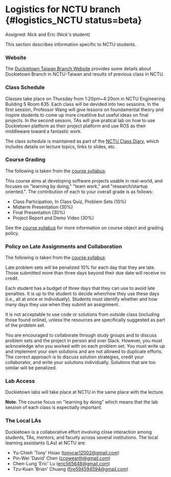 # Logistics for NCTU branch {#logistics_NCTU status=beta}

Assigned: Nick and Eric (Nick's student)

This section describes information specific to NCTU students.

### Website

The [Duckietown Taiwan Branch Website](http://duckietown.nctu.edu.tw/) provides some details about Duckietown Branch in NCTU-Taiwan and results of previous class in NCTU.


### Class Schedule

Classes take place on Thursday from 1:20pm~4:20om in NCTU Engineering Building 5 Room 635. Each class will be devided into two sessoins. In the first session, Professor Wang will give lessons on foundamental theory and inspire students to come up more creatitive but useful ideas on final projects. In the second sessoin, TAs will give pratical lab on how to use Duckietown platform as their project platform and use ROS as their middleware toward a fantastic work. 

The class schedule is maintained as part of the [NCTU Class Diary](#schedule_NCTU), which includes details on lecture topics, links to slides, etc.

### Course Grading

The following is taken from the [course syllabus](https://goo.gl/KPQQHL):

This course aims at developing software projects usable in real-world, and focuses on "learning by doing," "team work," and "research/startup oriented.". The contribution of each to your overall grade is as follows:

* Class Participation, In Class Quiz, Problem Sets (10%)
* Midterm Presentation (30%)
* Final Presentation (30%) 
* Project Report and Demo Video (30%) 

See the [course syllabus](https://goo.gl/KPQQHL) for more information on course object and grading policy.

### Policy on Late Assignments and Collaboration

The following is taken from the [course syllabus](http://duckietown.org/classes/2017/17-TTIC/syllabus/):

Late problem sets will be penalized 10% for each day that they are
late. Those submitted more than three days beyond their due date will
receive no credit.

Each student has a budget of three days that they can use to avoid late penalties. It is up to the student to decide when/how they use these days (i.e., all at once or individually). Students must identify whether and how many days they use when they submit an assignment.

It is not acceptable to use code or solutions from outside class
(including those found online), unless the resources are specifically
suggested as part of the problem set.

You are encouraged to collaborate through study groups and to discuss
problem sets and the project in person and over Slack. However, you must
acknowledge who you worked with on each problem set. You must write up
and implement your own solutions and are not allowed to duplicate efforts. The correct approach is to discuss solution strategies, credit your collaborator, and write your solutions individually. Solutions that are too similar will be
penalized.


### Lab Access

Duckietown labs will take place at NCTU in the same place with the lecture.

**Note**: The course focus on "learning by doing" which means that the lab session of each class is expectially important.

### The Local LAs

Duckietown is a collaborative effort involving close interaction among students, TAs, mentors, and faculty across several institutions. The local learning assistants (LAs) at NCTU are:

* Yu-Chieh 'Tony' Hsiao (tonycar12002@gmail.com)
* Pin-Wei 'David' Chen  (ccpwearth@gmail.com)
* Chen-Lung 'Eric' Lu   (eric565648@gmail.com)
* Tzu-Kuan 'Brian' Chuang   (fire594594594@gmail.com)
